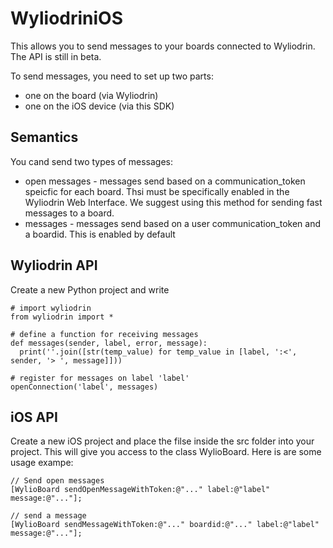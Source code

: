WyliodriniOS
============

This allows you to send messages to your boards connected to Wyliodrin. The API is still in beta.

To send messages, you need to set up two parts:
  * one on the board (via Wyliodrin)
  * one on the iOS device (via this SDK)

Semantics
---------
You cand send two types of messages:
  * open messages - messages send based on a communication_token speicfic for each board. Thsi must be specifically enabled in the Wyliodrin Web Interface. We suggest using this method for sending fast messages to a board.
  * messages - messages send based on a user communication_token and a boardid. This is enabled by default

Wyliodrin API
-------------
Create a new Python project and write

    # import wyliodrin
    from wyliodrin import *
    
    # define a function for receiving messages
    def messages(sender, label, error, message):
      print(''.join([str(temp_value) for temp_value in [label, ':<', sender, '> ', message]]))
      
    # register for messages on label 'label'
    openConnection('label', messages)

iOS API
-------

Create a new iOS project and place the filse inside the src folder into your project. This will give you access 
to the class WylioBoard. Here is are some usage exampe:

    // Send open messages
    [WylioBoard sendOpenMessageWithToken:@"..." label:@"label" message:@"..."];
    
    // send a message
    [WylioBoard sendMessageWithToken:@"..." boardid:@"..." label:@"label" message:@"..."];
